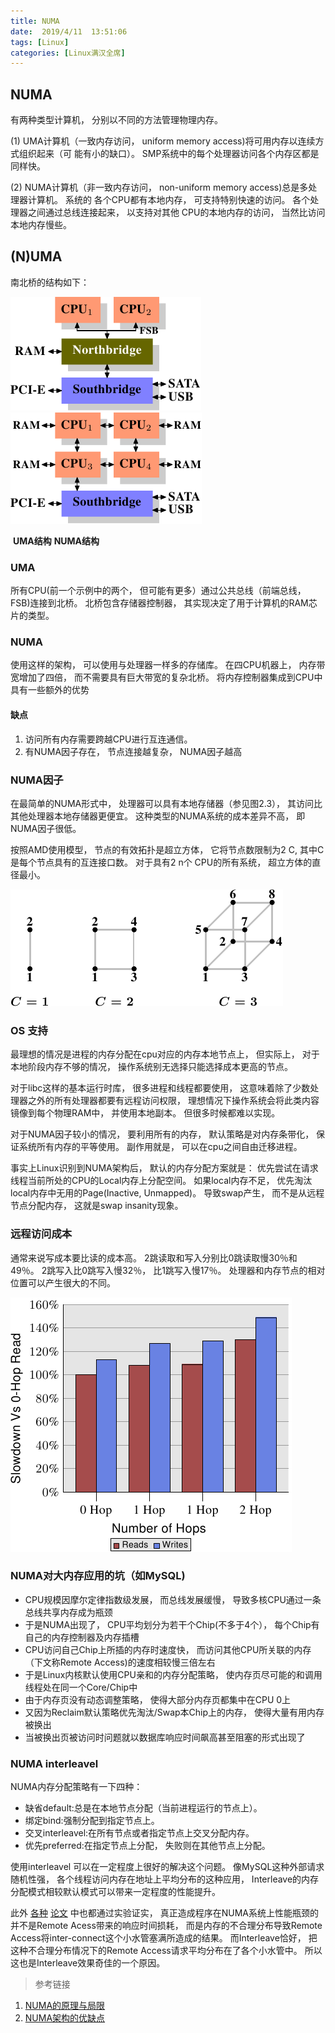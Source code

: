```yaml
---
title: NUMA
date:  2019/4/11  13:51:06
tags: [Linux]
categories: [Linux满汉全席]
---
```


## NUMA

有两种类型计算机， 分别以不同的方法管理物理内存。

(1) UMA计算机（一致内存访问， uniform memory access)将可用内存以连续方式组织起来（可 能有小的缺口）。 SMP系统中的每个处理器访问各个内存区都是同样快。

(2) NUMA计算机（非一致内存访问， non-uniform memory access)总是多处理器计算机。 系统的 各个CPU都有本地内存， 可支持特别快速的访问。 各个处理器之间通过总线连接起来， 以支持对其他 CPU的本地内存的访问， 当然比访问本地内存慢些。

## (N)UMA

南北桥的结构如下：

![cpumemory.4.png](numa/cpumemory.4.png)![cpumemory.6.png](numa/cpumemory.6.png)

​            **UMA结构**                                  **NUMA结构**

### UMA

所有CPU(前一个示例中的两个， 但可能有更多）通过公共总线（前端总线， FSB)连接到北桥。 北桥包含存储器控制器， 其实现决定了用于计算机的RAM芯片的类型。

### NUMA

使用这样的架构， 可以使用与处理器一样多的存储库。 在四CPU机器上， 内存带宽增加了四倍， 而不需要具有巨大带宽的复杂北桥。 将内存控制器集成到CPU中具有一些额外的优势

#### 缺点

1. 访问所有内存需要跨越CPU进行互连通信。
2. 有NUMA因子存在， 节点连接越复杂， NUMA因子越高

### NUMA因子

在最简单的NUMA形式中， 处理器可以具有本地存储器（参见图2.3）， 其访问比其他处理器本地存储器更便宜。 这种类型的NUMA系统的成本差异不高， 即NUMA因子很低。

按照AMD使用模型， 节点的有效拓扑是超立方体， 它将节点数限制为2 C, 其中C是每个节点具有的互连接口数。 对于具有2 n个 CPU的所有系统， 超立方体的直径最小。

![cpumemory.20.png](numa/cpumemory.20.png)

### OS 支持

最理想的情况是进程的内存分配在cpu对应的内存本地节点上， 但实际上， 对于本地阶段内存不够的情况， 操作系统别无选择只能选择成本更高的节点。

对于libc这样的基本运行时库， 很多进程和线程都要使用， 这意味着除了少数处理器之外的所有处理器都要有远程访问权限， 理想情况下操作系统会将此类内容镜像到每个物理RAM中， 并使用本地副本。 但很多时候都难以实现。

对于NUMA因子较小的情况， 要利用所有的内存， 默认策略是对内存条带化， 保证系统所有内存的平等使用。 副作用就是， 可以在cpu之间自由迁移进程。

事实上Linux识别到NUMA架构后， 默认的内存分配方案就是： 优先尝试在请求线程当前所处的CPU的Local内存上分配空间。 如果local内存不足， 优先淘汰local内存中无用的Page(Inactive, Unmapped)。 导致swap产生， 而不是从远程节点分配内存， 这就是swap insanity现象。

### 远程访问成本

通常来说写成本要比读的成本高。 2跳读取和写入分别比0跳读取慢30％和49％。 2跳写入比0跳写入慢32％， 比1跳写入慢17％。 处理器和内存节点的相对位置可以产生很大的不同。

![cpumemory.49.png](numa/cpumemory.49.png)

### NUMA对大内存应用的坑（如MySQL)

- CPU规模因摩尔定律指数级发展， 而总线发展缓慢， 导致多核CPU通过一条总线共享内存成为瓶颈
- 于是NUMA出现了， CPU平均划分为若干个Chip(不多于4个）， 每个Chip有自己的内存控制器及内存插槽
- CPU访问自己Chip上所插的内存时速度快， 而访问其他CPU所关联的内存（下文称Remote Access)的速度相较慢三倍左右
- 于是Linux内核默认使用CPU亲和的内存分配策略， 使内存页尽可能的和调用线程处在同一个Core/Chip中
- 由于内存页没有动态调整策略， 使得大部分内存页都集中在CPU 0上
- 又因为Reclaim默认策略优先淘汰/Swap本Chip上的内存， 使得大量有用内存被换出
- 当被换出页被访问时问题就以数据库响应时间飙高甚至阻塞的形式出现了

### NUMA interleavel

NUMA内存分配策略有一下四种：

- 缺省default:总是在本地节点分配（当前进程运行的节点上）。
- 绑定bind:强制分配到指定节点上。
- 交叉interleavel:在所有节点或者指定节点上交叉分配内存。
- 优先preferred:在指定节点上分配， 失败则在其他节点上分配。

使用interleavel 可以在一定程度上很好的解决这个问题。 像MySQL这种外部请求随机性强， 各个线程访问内存在地址上平均分布的这种应用， Interleave的内存分配模式相较默认模式可以带来一定程度的性能提升。

此外 [各种](https://www.cs.sfu.ca/~fedorova/papers/asplos284-dashti.pdf) [论文](http://www.lst.inf.ethz.ch/people/alumni/zmajo/publications/11-systor.pdf) 中也都通过实验证实， 真正造成程序在NUMA系统上性能瓶颈的并不是Remote Acess带来的响应时间损耗， 而是内存的不合理分布导致Remote Access将inter-connect这个小水管塞满所造成的结果。 而Interleave恰好， 把这种不合理分布情况下的Remote Access请求平均分布在了各个小水管中。 所以这也是Interleave效果奇佳的一个原因。

> 参考链接

1. [NUMA的原理与局限](https://blog.csdn.net/liguangxianbin/article/details/80797400)
2. [NUMA架构的优缺点](https://www.cnblogs.com/klb561/p/9053692.html)
